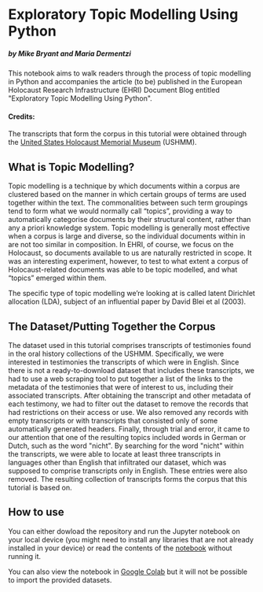 # Exploratory Topic Modelling Using Python
##### by Mike Bryant and Maria Dermentzi 

This notebook aims to walk readers through the process of topic modelling in Python and accompanies the article (to be) published in the European Holocaust Research Infrastructure (EHRI) Document Blog entitled "Exploratory Topic Modelling Using Python".

#### Credits:
The transcripts that form the corpus in this tutorial were obtained through the [United States Holocaust Memorial Museum](https://www.ushmm.org/) (USHMM).

## What is Topic Modelling?
Topic modelling is a technique by which documents within a corpus are clustered based on the manner in which certain groups of terms are used together within the text. The commonalities between such term groupings tend to form what we would normally call “topics”, providing a way to automatically categorise documents by their structural content, rather than any a priori knowledge system. Topic modelling is generally most effective when a corpus is large and diverse, so the individual documents within in are not too similar in composition. In EHRI, of course, we focus on the Holocaust, so documents available to us are naturally restricted in scope. It was an interesting experiment, however, to test to what extent a corpus of Holocaust-related documents was able to be topic modelled, and what “topics” emerged within them.

The specific type of topic modelling we’re looking at is called latent Dirichlet allocation (LDA), subject of an influential paper by David Blei et al (2003).

## The Dataset/Putting Together the Corpus
The dataset used in this tutorial comprises transcripts of testimonies found in the oral history collections of the USHMM. Specifically, we were interested in testimonies the transcripts of which were in English. Since there is not a ready-to-download dataset that includes these transcripts, we had to use a web scraping tool to put together a list of the links to the metadata of the testimonies that were of interest to us, including their associated transcripts. After obtaining the transcript and other metadata of each testimony, we had to filter out the dataset to remove the records that had restrictions on their access or use. We also removed any records with empty transcripts or with transcripts that consisted only of some automatically generated headers. Finally, through trial and error, it came to our attention that one of the resulting topics included words in German or Dutch, such as the word "nicht". By searching for the word "nicht" within the transcripts, we were able to locate at least three transcripts in languages other than English that infiltrated our dataset, which was supposed to comprise transcripts only in English. These entries were also removed. The resulting collection of transcripts forms the corpus that this tutorial is based on.

## How to use
You can either dowload the repository and run the Jupyter notebook on your local device (you might need to install any libraries that are not already installed in your device) or read the contents of the [notebook](https://github.com/mdermentzi/ehri-topic-modelling-guide/blob/main/USHMM_Oral_Testimonies_Topic_Modelling.ipynb) without running it.  

You can also view the notebook in [Google Colab](https://colab.research.google.com/drive/1XgcO9cHaBrMwfO1bjmkd0tFuw0ExHXdc?usp=sharing) but it will not be possible to import the provided datasets.